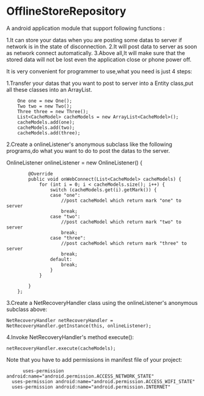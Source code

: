# OfflineStoreRepository
A android application module that support following functions :

1.It can store your datas when you are posting some datas to server if network is in the state of disconnection.
2.It will post data to server as soon as network connect automatically.
3.Above all,It will make sure that the stored data will not be lost even the application close or phone power off.


It is very convenient for programmer to use,what you need is just 4 steps:

1.Transfer your datas that you want to post to server into a Entity class,put all these classes into an ArrayList.

		One one = new One();
		Two two = new Two();
		Three three = new Three();
		List<CacheModel> cacheModels = new ArrayList<CacheModel>();
		cacheModels.add(one);
		cacheModels.add(two);
		cacheModels.add(three);
		
2.Create a onlineListener's anonymous subclass like the following programs,do what you want to do to post the datas to the server.

OnlineListener onlineListener = new OnlineListener() {
			
			@Override
			public void onWebConnect(List<CacheModel> cacheModels) {
				for (int i = 0; i < cacheModels.size(); i++) {
					switch (cacheModels.get(i).getMark()) {
					case "one":
						//post cacheModel which return mark "one" to server
						break;
					case "two":
						//post cacheModel which return mark "two" to server
						break;
					case "three":
						//post cacheModel which return mark "three" to server
						break;
					default:
						break;
					}
				}
				
			}
		};

3.Create a NetRecoveryHandler class using the onlineListener's anonymous subclass above:

	NetRecoveryHandler netRecoveryHandler = NetRecoveryHandler.getInstance(this, onlineListener);

4.Invoke NetRecoveryHandler's method execute():

	netRecoveryHandler.execute(cacheModels);



Note that you have to add permissions in manifest file of your project:


          uses-permission android:name="android.permission.ACCESS_NETWORK_STATE"
	  uses-permission android:name="android.permission.ACCESS_WIFI_STATE"
	  uses-permission android:name="android.permission.INTERNET"
	  
	  
	  

